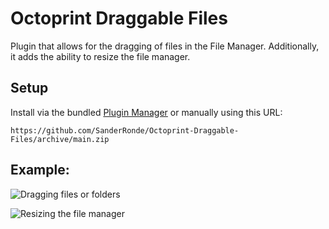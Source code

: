 # Octoprint Draggable Files

Plugin that allows for the dragging of files in the File Manager. Additionally, it adds the ability to resize the file manager.

## Setup

Install via the bundled [Plugin Manager](https://docs.octoprint.org/en/master/bundledplugins/pluginmanager.html)
or manually using this URL:

    https://github.com/SanderRonde/Octoprint-Draggable-Files/archive/main.zip

## Example:

![Dragging files or folders](./dragging.gif)

![Resizing the file manager](./resizing.gif)
